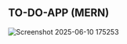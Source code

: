 ## TO-DO-APP (MERN)
![Screenshot 2025-06-10 175253](https://github.com/user-attachments/assets/9881753f-48fb-46e4-9ce7-c43ec2d3f50d)
